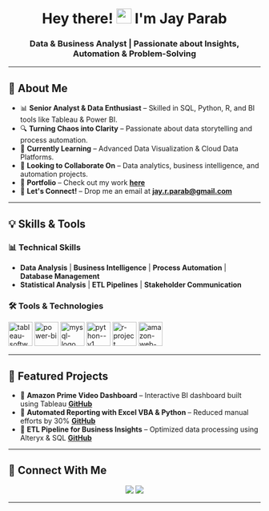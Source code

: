 <h1 align="center">Hey there! <img src="https://raw.githubusercontent.com/MartinHeinz/MartinHeinz/master/wave.gif" width="30px"> I'm Jay Parab</h1>
<h3 align="center">Data & Business Analyst | Passionate about Insights, Automation & Problem-Solving</h3>

---

## 🚀 About Me

- 📊 **Senior Analyst & Data Enthusiast** – Skilled in SQL, Python, R, and BI tools like Tableau & Power BI.
- 🔍 **Turning Chaos into Clarity** – Passionate about data storytelling and process automation.
- 🌱 **Currently Learning** – Advanced Data Visualization & Cloud Data Platforms.
- 🤝 **Looking to Collaborate On** – Data analytics, business intelligence, and automation projects.
- 🎯 **Portfolio** – Check out my work **[here](https://drive.google.com/file/d/1hHrmz10rzlQ458s89prSnh2RXSXwWwls/view?usp=sharing)**
- 📩 **Let's Connect!** – Drop me an email at **jay.r.parab@gmail.com**

---

## 💡 Skills & Tools

### 📊 **Technical Skills**
- **Data Analysis** | **Business Intelligence** | **Process Automation** | **Database Management**
- **Statistical Analysis** | **ETL Pipelines** | **Stakeholder Communication**

### 🛠 **Tools & Technologies**
<p align="left"> 
    <img width="48" height="48" src="https://img.icons8.com/color/48/tableau-software.png" alt="tableau-software"/>
    <img width="48" height="48" src="https://img.icons8.com/color/48/power-bi.png" alt="power-bi"/>
    <img width="48" height="48" src="https://img.icons8.com/color/48/mysql-logo.png" alt="mysql-logo"/>
    <img width="48" height="48" src="https://img.icons8.com/color/48/python--v1.png" alt="python--v1"/>
    <img width="48" height="48" src="https://img.icons8.com/fluency/48/r-project.png" alt="r-project"/>
    <img width="48" height="48" src="https://img.icons8.com/color/48/amazon-web-services.png" alt="amazon-web-services"/>
</p>

---

## 📂 Featured Projects

- 📌 **Amazon Prime Video Dashboard** – Interactive BI dashboard built using Tableau **[GitHub](#)**
- 📌 **Automated Reporting with Excel VBA & Python** – Reduced manual efforts by 30% **[GitHub](#)**
- 📌 **ETL Pipeline for Business Insights** – Optimized data processing using Alteryx & SQL **[GitHub](#)**

---

## 🔗 Connect With Me

<p align="center">
    <a href="https://www.linkedin.com/in/jay-r-parab/"><img src="https://img.icons8.com/fluent/48/000000/linkedin.png"/></a>
    <a href="https://www.instagram.com/_jay.parab_/" ><img src="https://img.icons8.com/fluent/48/000000/instagram-new.png"/></a>
</p>

---
